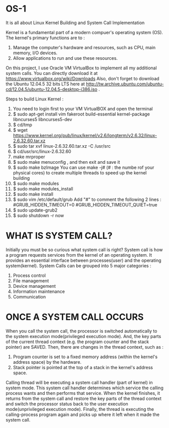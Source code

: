 # OS-1
It is all about Linux Kernel Building and System Call Implementation 

Kernel is a fundamental part of a modern compuer's operating system (OS).
The kernel's primary functions are to :
  1. Manage the computer's hardware and resources, such as CPU, main memory, I/O devices.
  2. Allow applications to run and use these resources.
  
On this project, I use Oracle VM VirtualBox to implement all my additional system calls. You can directly download it at https://www.virtualbox.org/wiki/Downloads
Also, don't forget to download the Ubuntu 12.04.5 32 bits LTS here at http://tw.archive.ubuntu.com/ubuntu-cd/12.04.5/ubuntu-12.04.5-desktop-i386.iso .

Steps to build Linux Kernel :
  1. You need to login first to your VM VirtualBOX and open the terminal
  2. $ sudo apt-get install vim fakeroot build-essential kernel-package libncurses5 libncurses5-dev
  3. $ cd/tmp
  4. $ wget https://www.kernel.org/pub/linux/kernel/v2.6/longterm/v2.6.32/linux-2.6.32.60.tar.xz
  5. $ sudo tar xvf linux-2.6.32.60.tar.xz -C /usr/src
  6. $ cd/usr/src/linux-2.6.32.60
  7. make mrproper
  8. $ sudo make menuconfig , and then exit and save it
  9. $ sudo make bzImage 
      You can use make -j# (# : the numbe rof your physical cores) to create multiple threads to speed up the kernel building
  10. $ sudo make modules
  11. $ sudo make modules_install
  12. $ sudo make install
  13. $ sudo vim /etc/default/grub
       Add "#" to comment the following 2 lines :
        #GRUB_HIDDEN_TIMEOUT=0
        #GRUB_HIDDEN_TIMEOUT_QUIET=true
  14. $ sudo update-grub2
  15. $ sudo shutdown -r now
  


# WHAT IS SYSTEM CALL?

Initially you must be so curious what system call is right? System call is how a program requests services from the kernel of an operating system. It provides an essential interface between processes(user) and the operating system(kernel).
System Calls can be grouped into 5 major categories :
  1. Process control
  2. File management
  3. Device management
  4. Information maintenance
  5. Communication
  
# ONCE A SYSTEM CALL OCCURS

When you call the system call, the processor is switched automatically to the system execution mode(privileged execution mode). And, the key parts of the current thread context (e.g. the program counter and the stack pointer) are SAVED.
Then, there are changes in the thread context, such as :
  1. Program counter is set to a fixed memory address (within the kernel's address space) by the hardware.
  2. Stack pointer is pointed at the top of a stack in the kernel's address space.
  
Calling thread will be executing a system call handler (part of kernel) in system mode. This system call handler determines which service the calling process wants and then performs that service. When the kernel finishes, it returns from the system call and restore the key parts of the thread context and switch the processor status back to the user execution mode(unprivileged execution mode). Finally, the thread is executing the calling-process program again and picks up where it left when it made the system call.
